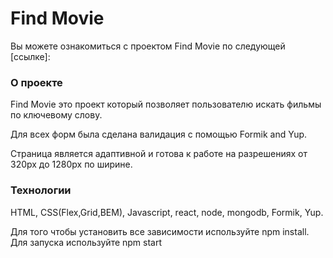 # Find Movie

Вы можете ознакомиться с проектом Find Movie по следующей [ссылке]:

### О проекте

Find Movie это проект который позволяет пользователю искать фильмы по ключевому слову.

 Для всех форм была сделана валидация с помощью Formik and Yup.  

Страница является адаптивной и готова к работе на разрешениях от 320px до 1280px по ширине.


### Технологии

HTML, CSS(Flex,Grid,BEM), Javascript, react, node, mongodb, Formik, Yup.

Для того чтобы установить все зависимости используйте npm install. Для запуска используйте npm start